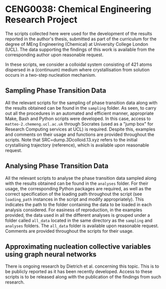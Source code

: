 # CENG0038: Chemical Engineering Research Project

The scripts collected here were used for the development of the results reported in the author's thesis, submitted as part of the curriculum for the degree of MEng Engineering (Chemical) at University College London (UCL). The data supporting the findings of this work is available from the corresponding author upon reasonable request.

In these scripts, we consider a colloidal system consisting of 421 atoms dispersed in a (continuum) medium where crystallisation from solution occurs in a two-step nucleation mechanism.

## Sampling Phase Transition Data

All the relevant scripts for the sampling of phase transition data along with the results obtained can be found in the `sampling` folder. As seen, to carry out all the procedures in an automated and efficient manner, appropriate Make, Bash and Python scripts were developed. In this case, access to `matteo-2.chemeng.ucl.ac.uk` through Socrates (used as a "jump box" for Research Computing services at UCL) is required. Despite this, examples and comments on their usage and functions are provided throughout the scripts. Note that SRC=dump.3Dcolloid.13.xyz refers to the initial crystallising trajectory (reference), which is available upon reasonable request.

## Analysing Phase Transition Data

All the relevant scripts to analyse the phase transition data sampled along with the results obtained can be found in the `analyses` folder. For their usage, the corresponding Python packages are required, as well as the correct specification of the loading path throughout the script (see `loading_path` instances in the script and modify appropriately). This indicates the path to the folder containing the data to be loaded in each analysis considered. For easiness of reproduction, in the examples provided, the data used in all the different analyses is grouped under a folder called `all_data` located in the same directory as the `sampling` and `analyses` folders. The `all_data` folder is available upon reasonable request. Comments are provided throughout the scripts for their usage.

## Approximating nucleation collective variables using graph neural networks

There is ongoing research by Dietrich et al. concerning this topic. This is to be publicly reported as it has been recently developed. Access to these scripts is to be released along with the publication of the findings from such research.
